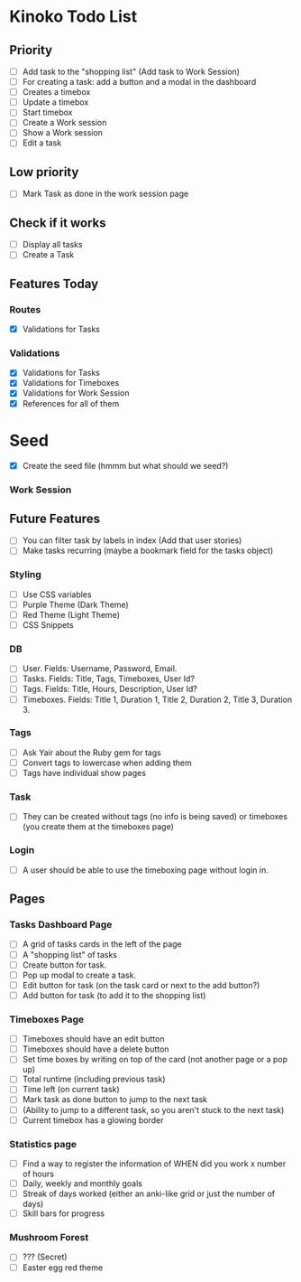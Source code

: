 # Kinoko Todo List

## Priority
- [ ] Add task to the "shopping list" (Add task to Work Session)
- [ ] For creating a task: add a button and a modal in the dashboard
- [ ] Creates a timebox
- [ ] Update a timebox
- [ ] Start timebox
- [ ] Create a Work session
- [ ] Show a Work session
- [ ] Edit a task

## Low priority
- [ ] Mark Task as done in the work session page

## Check if it works
- [ ] Display all tasks
- [ ] Create a Task

## Features Today

### Routes
- [X] Validations for Tasks


### Validations
- [X] Validations for Tasks
- [X] Validations for Timeboxes
- [X] Validations for Work Session
- [X] References for all of them

# Seed
- [x] Create the seed file (hmmm but what should we seed?)

### Work Session

## Future Features
- [ ] You can filter task by labels in index (Add that user stories)
- [ ] Make tasks recurring (maybe a bookmark field for the tasks object)

### Styling
- [ ] Use CSS variables
- [ ] Purple Theme (Dark Theme)
- [ ] Red Theme (Light Theme)
- [ ] CSS Snippets

### DB
- [ ] User. Fields: Username, Password, Email.
- [ ] Tasks. Fields: Title, Tags, Timeboxes, User Id?
- [ ] Tags. Fields: Title, Hours, Description, User Id?
- [ ] Timeboxes. Fields: Title 1, Duration 1, Title 2, Duration 2, Title 3, Duration 3.

### Tags
- [ ] Ask Yair about the Ruby gem for tags
- [ ] Convert tags to lowercase when adding them
- [ ] Tags have individual show pages

### Task
- [ ] They can be created without tags (no info is being saved) or timeboxes (you create them at the timeboxes page)

### Login
- [ ] A user should be able to use the timeboxing page without login in.

## Pages

### Tasks Dashboard Page
- [ ] A grid of tasks cards in the left of the page
- [ ] A "shopping list" of tasks
- [ ] Create button for task.
- [ ] Pop up modal to create a task.
- [ ] Edit button for task (on the task card or next to the add button?)
- [ ] Add button for task (to add it to the shopping list)

### Timeboxes Page
- [ ] Timeboxes should have an edit button
- [ ] Timeboxes should have a delete button
- [ ] Set time boxes by writing on top of the card (not another page or a pop up)
- [ ] Total runtime (including previous task)
- [ ] Time left (on current task)
- [ ] Mark task as done button to jump to the next task
- [ ] (Ability to jump to a different task, so you aren't stuck to the next task)
- [ ] Current timebox has a glowing border

### Statistics page
- [ ] Find a way to register the information of WHEN did you work x number of hours
- [ ] Daily, weekly and monthly goals
- [ ] Streak of days worked (either an anki-like grid or just the number of days)
- [ ] Skill bars for progress

### Mushroom Forest
- [ ] ??? (Secret)
- [ ] Easter egg red theme
